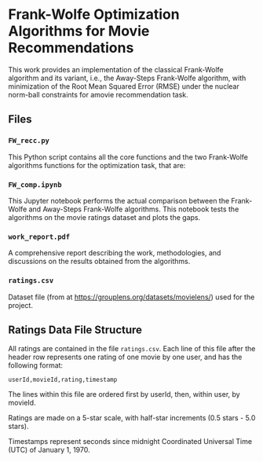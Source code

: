 # Frank-Wolfe Optimization Algorithms for Movie Recommendations

This work provides an implementation of the classical Frank-Wolfe algorithm and its variant, i.e., the Away-Steps Frank-Wolfe algorithm, with minimization of the Root Mean Squared Error (RMSE) under the nuclear norm-ball constraints for amovie recommendation task.

## Files

### `FW_recc.py`

This Python script contains all the core functions and the two Frank-Wolfe algorithms functions for the optimization task, that are:

### `FW_comp.ipynb`

This Jupyter notebook performs the actual comparison between the Frank-Wolfe and Away-Steps Frank-Wolfe algorithms. This notebook tests the algorithms on the movie ratings dataset and plots the gaps.

### `work_report.pdf`

A comprehensive report describing the work, methodologies, and discussions on the results obtained from the algorithms.

### `ratings.csv`

Dataset file (from at https://grouplens.org/datasets/movielens/) used for the project.

## Ratings Data File Structure

All ratings are contained in the file `ratings.csv`. Each line of this file after the header row represents one rating of one movie by one user, and has the following format:

    userId,movieId,rating,timestamp

The lines within this file are ordered first by userId, then, within user, by movieId.

Ratings are made on a 5-star scale, with half-star increments (0.5 stars - 5.0 stars).

Timestamps represent seconds since midnight Coordinated Universal Time (UTC) of January 1, 1970.
